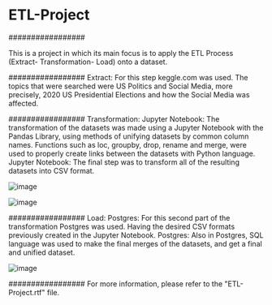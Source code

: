 # ETL-Project

#################

This is a project in which its main focus is to apply the ETL Process (Extract- Transformation- Load) onto a dataset. 

#################
Extract:
	For this step keggle.com was used. The topics that were searched were US Politics and Social Media, more precisely, 2020 US Presidential Elections and how the Social Media was affected.
	
#################
Transformation:
	Jupyter Notebook: The transformation of the datasets was made using a Jupyter Notebook with the Pandas Library, using methods of unifying datasets by common column names. Functions such as loc, groupby, drop, rename and merge, were used to properly create links between the datasets with Python language.
	Jupyter Notebook: The final step was to transform all of the resulting datasets into CSV format.

![image](https://user-images.githubusercontent.com/73721626/126849920-d06de1d6-e1a0-439d-97ee-e053f447ecad.png)

![image](https://user-images.githubusercontent.com/73721626/126849946-29cd0ff6-640c-41c0-8903-937c02f991e3.png)


#################
Load:
	Postgres: For this second part of the transformation Postgres was used. Having the desired CSV formats previously created in the Jupyter Notebook.
	Postgres: Also in Postgres, SQL language was used to make the final merges of the datasets, and get a final and unified dataset.
	
![image](https://user-images.githubusercontent.com/73721626/126849973-35b09cef-b1e2-4750-956c-a514668ad909.png)

	

#################
For more information, please refer to the "ETL-Project.rtf" file.

	
